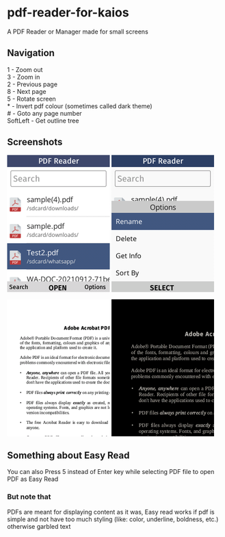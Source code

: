 # pdf-reader-for-kaios
A PDF Reader or Manager made for small screens

## Navigation
<p>
1 - Zoom out <br>
3 - Zoom in <br>
2 - Previous page <br>
8 - Next page <br>
5 - Rotate screen <br>
* - Invert pdf colour (sometimes called dark theme) <br>
# - Goto any page number <br>
SoftLeft - Get outline tree
</p>

## Screenshots
![image](/assets/index.png)
![image](/assets/index2.png)

![image](/assets/pdf.png)
![image](/assets/pdfDark.png)
  
## Something about Easy Read
You can also Press 5 instead of Enter key while selecting PDF file to open PDF as Easy Read

### But note that 
PDFs are meant for displaying content as it was, Easy read works if pdf is simple and not have too much styling (like: color, underline, boldness, etc.) otherwise garbled text
